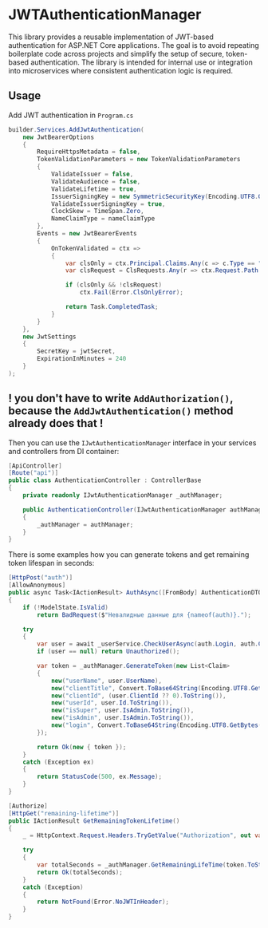 # JWTAuthenticationManager

This library provides a reusable implementation of JWT-based authentication for ASP.NET Core applications. The goal is to avoid repeating boilerplate code across projects and simplify the setup of secure, token-based authentication. The library is intended for internal use or integration into microservices where consistent authentication logic is required.

## Usage
Add JWT authentication in `Program.cs`
```csharp
builder.Services.AddJwtAuthentication(
    new JwtBearerOptions
    {
        RequireHttpsMetadata = false,
        TokenValidationParameters = new TokenValidationParameters
        {
            ValidateIssuer = false,
            ValidateAudience = false,
            ValidateLifetime = true,
            IssuerSigningKey = new SymmetricSecurityKey(Encoding.UTF8.GetBytes(jwtSecret)),
            ValidateIssuerSigningKey = true,
            ClockSkew = TimeSpan.Zero,
            NameClaimType = nameClaimType
        },
        Events = new JwtBearerEvents
        {
            OnTokenValidated = ctx =>
            {
                var clsOnly = ctx.Principal.Claims.Any(c => c.Type == "clsOnly" && c.Value == "true");
                var clsRequest = ClsRequests.Any(r => ctx.Request.Path.Value?.StartsWith(r) ?? false);

                if (clsOnly && !clsRequest)
                    ctx.Fail(Error.ClsOnlyError);

                return Task.CompletedTask;
            }
        }
    }, 
    new JwtSettings
    {
        SecretKey = jwtSecret,
        ExpirationInMinutes = 240
    }
);
```
**! you don't have to write `AddAuthorization()`, because the `AddJwtAuthentication()` method already does that !**
---
Then you can use the `IJwtAuthenticationManager` interface in your services and controllers from DI container:
```csharp
[ApiController]
[Route("api")]   
public class AuthenticationController : ControllerBase
{
    private readonly IJwtAuthenticationManager _authManager;

    public AuthenticationController(IJwtAuthenticationManager authManager)
    {
        _authManager = authManager;
    }
}
```
There is some examples how you can generate tokens and get remaining token lifespan in seconds:
```csharp
[HttpPost("auth")]
[AllowAnonymous]       
public async Task<IActionResult> AuthAsync([FromBody] AuthenticationDTOModel auth, CancellationToken cancellationToken)
{
    if (!ModelState.IsValid) 
        return BadRequest($"Невалидные данные для {nameof(auth)}.");

    try
    {
        var user = await _userServiсe.CheckUserAsync(auth.Login, auth.ClientTitle, auth.Password, cancellationToken);
        if (user == null) return Unauthorized();

        var token = _authManager.GenerateToken(new List<Claim>
        {
            new("userName", user.UserName),
            new("clientTitle", Convert.ToBase64String(Encoding.UTF8.GetBytes(string.IsNullOrEmpty(user.ClientTitle) ? "" : user.ClientTitle))),
            new("clientId", (user.ClientId ?? 0).ToString()),
            new("userId", user.Id.ToString()),
            new("isSuper", user.IsAdmin.ToString()),
            new("isAdmin", user.IsAdmin.ToString()),
            new("login", Convert.ToBase64String(Encoding.UTF8.GetBytes(user.UserName))),
        });

        return Ok(new { token });
    }
    catch (Exception ex)
    {
        return StatusCode(500, ex.Message);
    }
}

[Authorize]
[HttpGet("remaining-lifetime")]
public IActionResult GetRemainingTokenLifetime()
{
    _ = HttpContext.Request.Headers.TryGetValue("Authorization", out var token);

    try
    {
        var totalSeconds = _authManager.GetRemainingLifeTime(token.ToString());
        return Ok(totalSeconds);
    }
    catch (Exception)
    {
        return NotFound(Error.NoJWTInHeader);
    }
}
```
